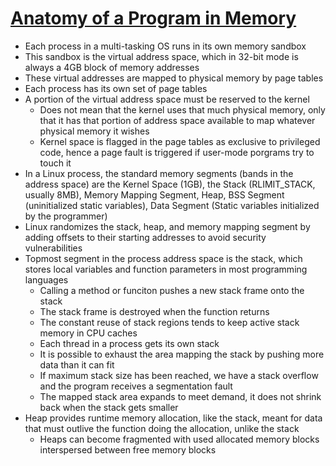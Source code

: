 # [Anatomy of a Program in Memory](https://manybutfinite.com/post/anatomy-of-a-program-in-memory/)

* Each process in a multi-tasking OS runs in its own memory sandbox
* This sandbox is the virtual address space, which in 32-bit mode is always a 4GB block of memory addresses
* These virtual addresses are mapped to physical memory by page tables
* Each process has its own set of page tables
* A portion of the virtual address space must be reserved to the kernel
  * Does not mean that the kernel uses that much physical memory, only that it has that portion of address space available to map whatever physical memory it wishes
  * Kernel space is flagged in the page tables as exclusive to privileged code, hence a page fault is triggered if user-mode porgrams try to touch it
* In a Linux process, the standard memory segments (bands in the address space) are the Kernel Space (1GB), the Stack (RLIMIT_STACK, usually 8MB), Memory Mapping Segment, Heap, BSS Segment (uninitialized static variables), Data Segment (Static variables initialized by the programmer)
* Linux randomizes the stack, heap, and memory mapping segment by adding offsets to their starting addresses to avoid security vulnerabilities
* Topmost segment in the process address space is the stack, which stores local variables and function parameters in most programming languages
  * Calling a method or funciton pushes a new stack frame onto the stack
  * The stack frame is destroyed when the function returns
  * The constant reuse of stack regions tends to keep active stack memory in CPU caches
  * Each thread in a process gets its own stack
  * It is possible to exhaust the area mapping the stack by pushing more data than it can fit
  * If maximum stack size has been reached, we have a stack overflow and the program receives a segmentation fault
  * The mapped stack area expands to meet demand, it does not shrink back when the stack gets smaller
* Heap provides runtime memory allocation, like the stack, meant for data that must outlive the function doing the allocation, unlike the stack
  * Heaps can become fragmented with used allocated memory blocks interspersed between free memory blocks
